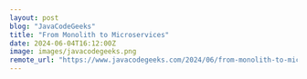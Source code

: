 ```yaml
---
layout: post
blog: "JavaCodeGeeks"
title: "From Monolith to Microservices"
date: 2024-06-04T16:12:00Z
image: images/javacodegeeks.png
remote_url: "https://www.javacodegeeks.com/2024/06/from-monolith-to-microservices.html"
---
```

